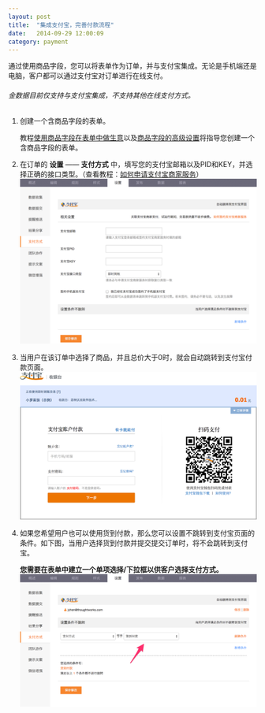 ```yaml
---
layout: post
title:  "集成支付宝，完善付款流程"
date:   2014-09-29 12:00:09
category: payment
---
```


通过使用商品字段，您可以将表单作为订单，并与支付宝集成。无论是手机端还是电脑，客户都可以通过支付宝对订单进行在线支付。

###### 金数据目前仅支持与支付宝集成，不支持其他在线支付方式。

1. 创建一个含商品字段的表单。

	教程[使用商品字段在表单中做生意](goods-field.html)以及[商品字段的高级设置](goods-field-detail.html)将指导您创建一个含商品字段的表单。

2. 在订单的 **设置** —— **支付方式** 中，填写您的支付宝邮箱以及PID和KEY，并选择正确的接口类型。（查看教程：[如何申请支付宝商家服务](apply-alipay.html)）
	![](/images/alipay-setting.png)

3. 当用户在该订单中选择了商品，并且总价大于0时，就会自动跳转到支付宝付款页面。
	![](/images/alipay-result.png)

4. 如果您希望用户也可以使用货到付款，那么您可以设置不跳转到支付宝页面的条件。如下图，当用户选择货到付款并提交提交订单时，将不会跳转到支付宝。

	**您需要在表单中建立一个单项选择/下拉框以供客户选择支付方式。**
	![](/images/alipay-not-redirect.png)
